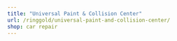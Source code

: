 ```yaml
---
title: "Universal Paint & Collision Center"
url: /ringgold/universal-paint-and-collision-center/
shop: car repair
---
```

